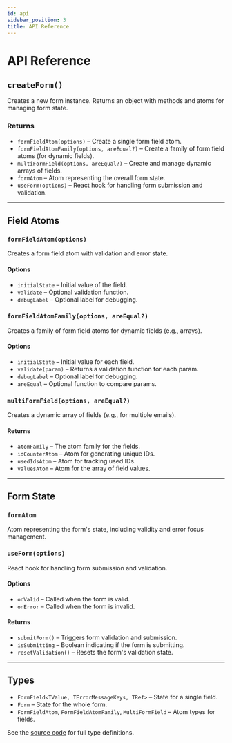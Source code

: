 ```yaml
---
id: api
sidebar_position: 3
title: API Reference
---
```


# API Reference

## `createForm()`

Creates a new form instance. Returns an object with methods and atoms for managing form state.

### Returns

- `formFieldAtom(options)` – Create a single form field atom.
- `formFieldAtomFamily(options, areEqual?)` – Create a family of form field atoms (for dynamic fields).
- `multiFormField(options, areEqual?)` – Create and manage dynamic arrays of fields.
- `formAtom` – Atom representing the overall form state.
- `useForm(options)` – React hook for handling form submission and validation.

---

## Field Atoms

### `formFieldAtom(options)`

Creates a form field atom with validation and error state.

#### Options

- `initialState` – Initial value of the field.
- `validate` – Optional validation function.
- `debugLabel` – Optional label for debugging.

### `formFieldAtomFamily(options, areEqual?)`

Creates a family of form field atoms for dynamic fields (e.g., arrays).

#### Options

- `initialState` – Initial value for each field.
- `validate(param)` – Returns a validation function for each param.
- `debugLabel` – Optional label for debugging.
- `areEqual` – Optional function to compare params.

### `multiFormField(options, areEqual?)`

Creates a dynamic array of fields (e.g., for multiple emails).

#### Returns

- `atomFamily` – The atom family for the fields.
- `idCounterAtom` – Atom for generating unique IDs.
- `usedIdsAtom` – Atom for tracking used IDs.
- `valuesAtom` – Atom for the array of field values.

---

## Form State

### `formAtom`

Atom representing the form's state, including validity and error focus management.

### `useForm(options)`

React hook for handling form submission and validation.

#### Options

- `onValid` – Called when the form is valid.
- `onError` – Called when the form is invalid.

#### Returns

- `submitForm()` – Triggers form validation and submission.
- `isSubmitting` – Boolean indicating if the form is submitting.
- `resetValidation()` – Resets the form's validation state.

---

## Types

- `FormField<TValue, TErrorMessageKeys, TRef>` – State for a single field.
- `Form` – State for the whole form.
- `FormFieldAtom`, `FormFieldAtomFamily`, `MultiFormField` – Atom types for fields.

See the [source code](https://github.com/omnidan/jotai-advanced-forms/blob/main/src/form.ts) for full type definitions.
